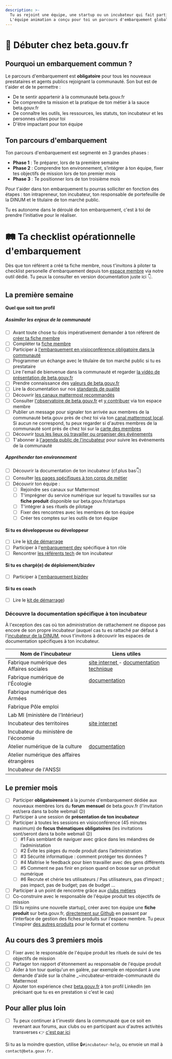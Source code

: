 ```yaml
---
description: >-
  Tu as rejoint une équipe, une startup ou un incubateur qui fait partie du réseau beta.gouv.fr ? Cette page est prévue pour t'aider à embarquer dans la communauté ! 
  L'équipe animation a conçu pour toi un parcours d'embarquement global qui te permettra d'appréhender le plus efficacement possible ton nouveau rôle.
---
```


# 🐥 Débuter chez beta.gouv.fr

## Pourquoi un embarquement commun ?

Le parcours d'embarquement est **obligatoire** pour tous les nouveaux prestataires et agents publics rejoignant la communauté. Son but est de t'aider et de te permettre :
- De te sentir appartenir à la communauté beta.gouv.fr
- De comprendre ta mission et la pratique de ton métier à la sauce beta.gouv.fr
- De connaître les outils, les ressources, les statuts, ton incubateur et les personnes utiles pour toi
- D'être impactant pour ton équipe

## Ton parcours d'embarquement

Ton parcours d'embarquement est segmenté en 3 grandes phases :
- **Phase 1** : Te préparer, lors de ta première semaine 
- **Phase 2** : Comprendre ton environnement, s’intégrer à ton équipe, fixer tes objectifs de mission lors de ton premier mois
- **Phase 3** : Te positionner lors de ton troisième mois

Pour t'aider dans ton embarquement tu pourras solliciter en fonction des étapes : ton intrapreneur, ton incubateur, ton responsable de portefeuille de la DINUM et le titulaire de ton marché public.

Tu es autonome dans le déroulé de ton embarquement, c'est à toi de prendre l'initiative pour le réaliser.

# 🛤️ Ta checklist opérationnelle d'embarquement

Dès que ton référent a créé ta fiche membre, nous t'invitons à piloter ta checklist personelle d'embarquement depuis ton [espace membre](https://espace-membre.incubateur.net/dashboard) via notre outil dédié.
Tu peux la consulter en version documentation juste ici 👇.

## La première semaine

#### Quel que soit ton profil

##### Assimiler les enjeux de la communauté

* [ ] Avant toute chose tu dois impérativement demander à ton référent de [créer ta fiche membre](../../les-outils-de-la-communaute/espace-membre/premier-pas-indispensable-creer-ta-fiche-membre.md)
* [ ] Compléter ta [fiche membre](https://espace-membre.incubateur.net/)
* [ ] Participer à [l'embarquement en visioconférence obligatoire dans la communauté](embarquement-dans-la-communaute.md)
* [ ] Programmer un échange avec le titulaire de ton marché public si tu es prestataire
* [ ] Lire l'email de bienvenue dans la communauté et regarder [la vidéo de présentation de beta.gouv.fr](https://www.youtube.com/watch?v=TvFlxDMlbfo)
* [ ] Prendre connaissance des [valeurs de beta.gouv.fr](../../decouvrir-beta.gouv.fr/valeurs.md)
* [ ] Lire la documentation sur nos [standards de qualité ](../../gerer-son-produit/les-standards/)
* [ ] Découvrir [les canaux mattermost recommandés](../../les-outils-de-la-communaute/mattermost/canaux-recommandes.md)
* [ ] Consulter [l'observatoire de beta.gouv.fr](https://espace-membre.incubateur.net/metabase) et [y contribuer](https://espace-membre.incubateur.net/) via ton espace membre
* [ ] Publier un message pour signaler ton arrivée aux membres de la communauté beta.gouv près de chez toi via ton [canal mattermost local](https://doc.incubateur.net/communaute/les-outils-de-la-communaute/mattermost/canaux-recommandes). Si aucun ne correspond, tu peux regarder si d'autres membres de la communauté sont près de chez toi sur la [carte des membres](https://espace-membre.incubateur.net/community)
* [ ] Découvrir [tous les lieux où travailler ou organiser des événements](../vie-quotidienne-et-bien-etre/travailler-dans-les-lieux-partages/)
* [ ] T'abonner à [l'agenda public de l'incubateur](https://calendar.google.com/calendar/u/0/r?cid=MGllb25xYXAxcjVqZWFsNXVnZXVob292bGdAZ3JvdXAuY2FsZW5kYXIuZ29vZ2xlLmNvbQ) pour suivre les événements de la communauté

##### Appréhender ton environnement

* [ ] Découvrir la documentation de ton incubateur (cf.plus bas👇)
* [ ] Consulter [les pages spécifiques à ton corps de métier](../les-differents-metiers/)
* [ ] Découvrir ton équipe :
  * [ ] Rejoindre ses canaux sur Mattermost
  * [ ] T'imprégner du service numérique sur lequel tu travailles sur sa **fiche produit** disponible sur beta.gouv.fr/startups
  * [ ] T'intégrer à ses rituels de pilotage
  * [ ] Fixer des rencontres avec les membres de ton équipe
  * [ ] Créer tes comptes sur les outils de ton équipe

#### Si tu es développeuse ou développeur

* [ ] Lire le [kit de démarrage](../les-differents-metiers/developpeur.se/kit-de-demarrage.md)
* [ ] Participer à l'[embarquement dev](https://airtable.com/shrUCbUT72KtKefsu) spécifique à ton rôle
* [ ] Rencontrer [les référents tech](../../gerer-son-produit/gestion-au-quotidien/tech/to-do-liens-avec-les-referents-techs.md) de ton incubateur

#### Si tu es chargé(e) de déploiement/bizdev

* [ ] Participer à [l'embarquement bizdev](https://airtable.com/appebTa6XsY6fDixm/shr5Uaqje8eV9BabU) 

#### Si tu es coach

* [ ] Lire le [kit de démarrage](https://doc.incubateur.net/communaute/travailler-chez-beta.gouv.fr/les-differents-metiers/coach.e/en-construction/conseils-pour-les-coachs))

### Découvre la documentation spécifique à ton incubateur

À l'exception des cas où ton administration de rattachement ne dispose pas encore de son propre incubateur (auquel cas tu es rattaché par défaut à l'[incubateur de la DINUM](https://doc.incubateur.net/communaute/decouvrir-beta.gouv.fr/les-incubateurs-du-reseau-beta.gouv.fr), nous t'invitons à découvrir les espaces de documentation spécifiques à ton incubateur.

| Nom de l'incubateur                       | Liens utiles                                                                                                                                                        |
| ----------------------------------------- | ------------------------------------------------------------------------------------------------------------------------------------------------------------------- |
| Fabrique numérique des Affaires sociales  | [site internet ](https://www.fabrique.social.gouv.fr)- [documentation technique](https://github.com/SocialGouv/www/wiki/Social-Gouv-Tech-Welcome-Pack-%F0%9F%96%96) |
| Fabrique numérique de l'Écologie          | [documentation](https://fabrique-numerique.gitbook.io/guide/)                                                                                                       |
| Fabrique numérique des Armées             |                                                                                                                                                                     |
| Fabrique Pôle emploi                      |                                                                                                                                                                     |
| Lab MI (ministère de l'Intérieur)         |                                                                                                                                                                     |
| Incubateur des territoires                | [site internet](https://incubateur.anct.gouv.fr)                                                                                                                    |
| Incubateur du ministère de l'économie     |                                                                                                                                                                     |
| Atelier numérique de la culture           | [documentation](https://atelier-numerique.gitbook.io/atelier-numerique-le-guide/)                                                                                   |
| Atelier numérique des affaires étrangères |                                                                                                                                                                     |
| Incubateur de l'ANSSI                     |                                                                                                                                                                     |

## Le premier mois

* [ ] Participer **obligatoirement** à la journée d'embarquement dédiée aux nouveaux membres lors du **forum mensuel** de beta.gouv.fr (l'invitation est/sera dans ta boite webmail 😉)
* [ ] Participer à une session de **présentation de ton incubateur**
* [ ] Participer à toutes les sessions en visioconférence (45 minutes maximum) de **focus thématiques obligatoires** (les invitations sont/seront dans ta boite webmail 😉)
  * [ ] #1 Fais semblant de naviguer avec grâce dans les méandres de l’administation
  * [ ] #2 Évite les pièges du mode produit dans l’administration
  * [ ] #3 Sécurité informatique : comment protéger tes données ?
  * [ ] #4 Maitrise le feedback pour bien travailler avec des gens différents
  * [ ] #5 Comment ne pas finir en prison quand on bosse sur un produit numérique
  * [ ] #6 Recrute et chérie tes utilisateurs / Pas utilisateurs, pas d’impact ; pas impact, pas de budget; pas de budget …
* [ ] Participer à un point de rencontre grâce aux [clubs métiers](https://doc.incubateur.net/communaute/decouvrir-beta.gouv.fr/la-communaute/les-rituels/clubs-de-partage-dexperience)
* [ ] Co-construire avec le responsable de l'équipe produit tes objectifs de mission
* [ ] [Si tu rejoins une nouvelle startup], créer avec ton équipe une **fiche produit** sur beta.gouv.fr, [directement sur Github](https://github.com/betagouv/beta.gouv.fr/tree/master/content/_startups) en passant par l'interface de gestion des fiches produits sur l'espace membre. Tu peux t'inspirer [des autres produits](https://beta.gouv.fr/startups/) pour le format et contenu

## Au cours des 3 premiers mois

* [ ] Fixer avec le responsable de l'équipe produit les rituels de suivi de tes objectifs de mission
* [ ] Partager ton rapport d'étonnement au responsable de l'équipe produit
* [ ] Aider à ton tour quelqu'un en galère, par exemple en répondant à une demande d'aide sur la chaîne _\~incubateur-entraide-communauté du Mattermost
* [ ] Ajouter ton expérience chez [beta.gouv.fr](https://www.linkedin.com/company/betagouv/?originalSubdomain=fr) à ton profil LinkedIn (en précisant que tu es en prestation si c'est le cas)

## Pour aller plus loin

* [ ] Tu peux continuer à t'investir dans la communauté que ce soit en revenant aux forums, aux clubs ou en participant aux d'autres activités transverses 👉 [c'est par ici](../../solliciter-et-contribuer-a-la-communaute/je-contribue-a-la-communaute-to-do/)

Si tu as la moindre question, utilise 🔒`#incubateur-help`, ou envoie un mail à `contact@beta.gouv.fr.`
